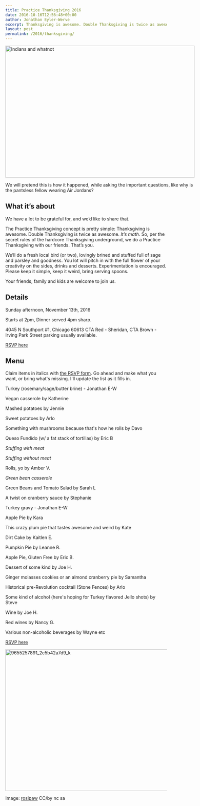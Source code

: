 ```yaml
---
title: Practice Thanksgiving 2016
date: 2016-10-16T12:56:48+00:00
author: Jonathan Eyler-Werve
excerpt: Thanksgiving is awesome. Double Thanksgiving is twice as awesome. It’s math.
layout: post
permalink: /2016/thanksgiving/
---
```

<div id="attachment_1382" style="width: 600px" class="wp-caption aligncenter">
  <img class="size-large wp-image-1382" src="http://www.eylerwerve.com/wp-content/uploads/2015/10/The_Landing_of_William_Penn_cph.3g12141-590x412.jpg" alt="Indians and whatnot" width="590" height="412" srcset="http://www.eylerwerve.com/wp-content/uploads/2015/10/The_Landing_of_William_Penn_cph.3g12141-300x210.jpg 300w, http://www.eylerwerve.com/wp-content/uploads/2015/10/The_Landing_of_William_Penn_cph.3g12141-590x412.jpg 590w, http://www.eylerwerve.com/wp-content/uploads/2015/10/The_Landing_of_William_Penn_cph.3g12141-226x158.jpg 226w" sizes="(max-width: 590px) 100vw, 590px" />

  <p class="wp-caption-text">
    We will pretend this is how it happened, while asking the important questions, like why is the pantsless fellow wearing Air Jordans?
  </p>
</div>

## What it&#8217;s about

We have a lot to be grateful for, and we’d like to share that.

The Practice Thanksgiving concept is pretty simple: Thanksgiving is awesome. Double Thanksgiving is twice as awesome. _It’s math_. So, per the secret rules of the hardcore Thanksgiving underground, we do a Practice Thanksgiving with our friends. That’s you.

We’ll do a fresh local bird (or two), lovingly brined and stuffed full of sage and parsley and goodness. You lot will pitch in with the full flower of your creativity on the sides, drinks and desserts. Experimentation is encouraged.
Please keep it simple, keep it weird, bring serving spoons.

Your friends, family and kids are welcome to join us.

## Details

Sunday afternoon, November 13th, 2016

Starts at 2pm, Dinner served 4pm sharp.

4045 N Southport #1, Chicago 60613
CTA Red - Sheridan, CTA Brown - Irving Park
Street parking usually available.

[RSVP here](https://docs.google.com/forms/d/e/1FAIpQLScoUtB5cdmg33csEVRG7c7WBX4dkaSqCCNyUFDRDpKKAIRtaQ/viewform)

## Menu

Claim items in italics with [the RSVP form](https://docs.google.com/forms/d/e/1FAIpQLScoUtB5cdmg33csEVRG7c7WBX4dkaSqCCNyUFDRDpKKAIRtaQ/viewform). Go ahead and make what you want, or bring what's missing. I'll update the list as it fills in.

Turkey (rosemary/sage/butter brine) - Jonathan E-W

Vegan casserole by Katherine

Mashed potatoes by Jennie

Sweet potatoes by Arlo

Something with mushrooms because that's how he rolls by Davo

Queso Fundido (w/ a fat stack of tortillas) by Eric B

_Stuffing with meat_

_Stuffing without meat_

Rolls, yo by Amber V.

_Green bean casserole_

Green Beans and Tomato Salad by Sarah L

A twist on cranberry sauce by Stephanie

Turkey gravy - Jonathan E-W

Apple Pie by Kara

This crazy plum pie that tastes awesome and weird by Kate

Dirt Cake by Kaitlen E.

Pumpkin Pie by Leanne R.

Apple Pie, Gluten Free by Eric B.

Dessert of some kind by Joe H.

Ginger molasses cookies or an almond cranberry pie by Samantha 

Historical pre-Revolution cocktail (Stone Fences) by Arlo

Some kind of alcohol (here's hoping for Turkey flavored Jello shots) by Steve

Wine by Joe H.

Red wines by Nancy G.

Various non-alcoholic beverages by Wayne etc

[RSVP here](https://docs.google.com/forms/d/e/1FAIpQLScoUtB5cdmg33csEVRG7c7WBX4dkaSqCCNyUFDRDpKKAIRtaQ/viewform)

<img class="aligncenter size-large wp-image-1344" src="http://www.eylerwerve.com/wp-content/uploads/2014/11/9655257891_2c5b42a7d9_k-590x442.jpg" alt="9655257891_2c5b42a7d9_k" width="590" height="442" srcset="http://www.eylerwerve.com/wp-content/uploads/2014/11/9655257891_2c5b42a7d9_k-300x225.jpg 300w, http://www.eylerwerve.com/wp-content/uploads/2014/11/9655257891_2c5b42a7d9_k-590x442.jpg 590w, http://www.eylerwerve.com/wp-content/uploads/2014/11/9655257891_2c5b42a7d9_k-226x169.jpg 226w" sizes="(max-width: 590px) 100vw, 590px" />

Image: [rosipaw](https://www.flickr.com/photos/rosipaw/9655257891/in/photolist-8Lxrsu-5HYbnW-7jAENi-3LZro-5HYbpA-fHcHMD-936u32-7jAEFv-7Cu8F-b1fxbp-nJuoD1-5Fqrfu-2C4wcu-dtuiJM-hHtcTK-dNZv4X-hHrYkM-aE3Jub-hHrY4p-hHsrdW-dB5sC4-784MNd-9Qn4vX-dvCMED-9BgSoS-856JTM-4PurZ-9s63Dx-2kmWCU-714hhx-97X5Mg-gVHDZm-avkqGM-xDkpg-bvBDNV-5TrqrQ-w4sEQ-856JQM-5M5W8Q-o8Ef5r-b1iNiH-859RCq-4tYd34-dqUmxr-nVaz59-q814F-hHAE7W-4pS1tF-dvKxJQ-ejq5Zk) CC/by nc sa
